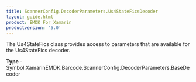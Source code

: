 ```yaml
---
title: ScannerConfig.DecoderParameters.Us4StateFicsDecoder
layout: guide.html 
product: EMDK For Xamarin 
productversion: '5.0' 
---
```

The Us4StateFics class provides access to parameters that are available for the Us4StateFics decoder.

**Type** - Symbol.XamarinEMDK.Barcode.ScannerConfig.DecoderParameters.BaseDecoder



